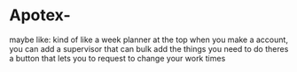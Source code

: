 # Apotex-
maybe like:
kind of like a week planner at the top
when you make a account, you can add a supervisor that can bulk add the things you need to do
theres a button that lets you to request to change your work times
